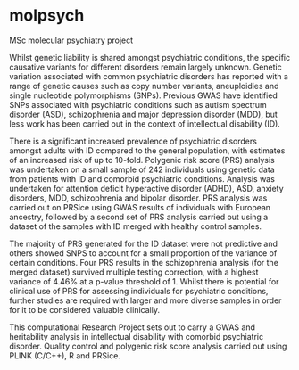 # molpsych
MSc molecular psychiatry project

Whilst genetic liability is shared amongst psychiatric conditions, the specific causative variants for different disorders remain largely unknown. Genetic variation associated with common psychiatric disorders has reported with a range of genetic causes such as copy number variants, aneuploidies and single nucleotide polymorphisms (SNPs). Previous GWAS have identified SNPs associated with psychiatric conditions such as autism spectrum disorder (ASD), schizophrenia and major depression disorder (MDD), but less work has been carried out in the context of intellectual disability (ID).

There is a significant increased prevalence of psychiatric disorders amongst adults with ID compared to the general population, with estimates of an increased risk of up to 10-fold. Polygenic risk score (PRS) analysis was undertaken on a small sample of 242 individuals using genetic data from patients with ID and comorbid psychiatric conditions. Analysis was undertaken for attention deficit hyperactive disorder (ADHD), ASD, anxiety disorders, MDD, schizophrenia and bipolar disorder. PRS analysis was carried out on PRSice using GWAS results of individuals with European ancestry, followed by a second set of PRS analysis carried out using a dataset of the samples with ID merged with healthy control samples.

The majority of PRS generated for the ID dataset were not predictive and others showed SNPS to account for a small proportion of the variance of certain conditions. Four PRS results in the schizophrenia analysis (for the merged dataset) survived multiple testing correction, with a highest variance of 4.46% at a p-value threshold of 1. Whilst there is potential for clinical use of PRS for assessing individuals for psychiatric conditions, further studies are required with larger and more diverse samples in order for it to be considered valuable clinically. 

This computational Research Project sets out to carry a GWAS and heritability analysis in intellectual disability with comorbid psychiatric disorder. Quality control and polygenic risk score analysis carried out using PLINK (C/C++), R and PRSice.
